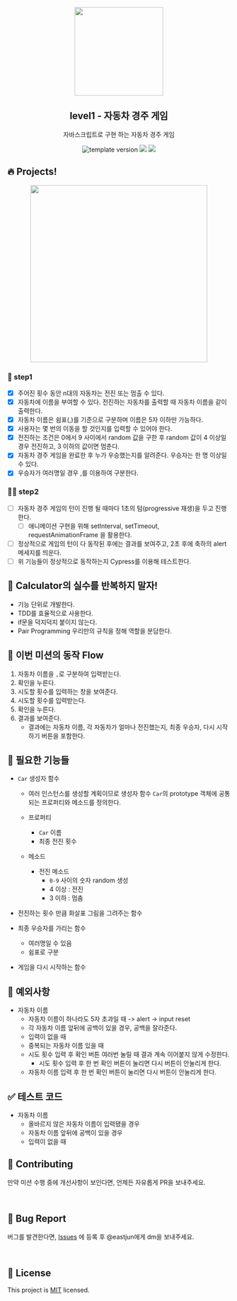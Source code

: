<p align="middle" >
  <img width="200px;" src="https://user-images.githubusercontent.com/50367798/106415730-2645a280-6493-11eb-876c-ef7172652261.png"/>
</p>
<h2 align="middle">level1 - 자동차 경주 게임</h2>
<p align="middle">자바스크립트로 구현 하는 자동차 경주 게임</p>
<p align="middle">
<img src="https://img.shields.io/badge/version-1.0.0-blue?style=flat-square" alt="template version"/>
<img src="https://img.shields.io/badge/language-html-blue.svg?style=flat-square"/>
<a href="https://github.com/daybrush/moveable/blob/master/LICENSE" target="_blank">
  <img src="https://img.shields.io/github/license/daybrush/moveable.svg?style=flat-square&label=license&color=08CE5D"/>
  </a>
</p>

## 🔥 Projects!

<p align="middle">
  <img width="400" src="https://techcourse-storage.s3.ap-northeast-2.amazonaws.com/7c76e809d82a4a3aa0fd78a86be25427">
</p>

### 🎯 step1

- [x] 주어진 횟수 동안 n대의 자동차는 전진 또는 멈출 수 있다.
- [x] 자동차에 이름을 부여할 수 있다. 전진하는 자동차를 출력할 때 자동차 이름을 같이 출력한다.
- [x] 자동차 이름은 쉼표(,)를 기준으로 구분하며 이름은 5자 이하만 가능하다.
- [x] 사용자는 몇 번의 이동을 할 것인지를 입력할 수 있어야 한다.
- [x] 전진하는 조건은 0에서 9 사이에서 random 값을 구한 후 random 값이 4 이상일 경우 전진하고, 3 이하의 값이면 멈춘다.
- [x] 자동차 경주 게임을 완료한 후 누가 우승했는지를 알려준다. 우승자는 한 명 이상일 수 있다.
- [x] 우승자가 여러명일 경우 ,를 이용하여 구분한다.

### 🎯🎯 step2

- [ ] 자동차 경주 게임의 턴이 진행 될 때마다 1초의 텀(progressive 재생)을 두고 진행한다.
  - [ ] 애니메이션 구현을 위해 setInterval, setTimeout, requestAnimationFrame 을 활용한다.
- [ ] 정상적으로 게임의 턴이 다 동작된 후에는 결과를 보여주고, 2초 후에 축하의 alert 메세지를 띄운다.
- [ ] 위 기능들이 정상적으로 동작하는지 Cypress를 이용해 테스트한다.

## 🐣 Calculator의 실수를 반복하지 말자!

- 기능 단위로 개발한다.
- TDD를 효율적으로 사용한다.
- if문을 덕지덕지 붙이지 않는다.
- Pair Programming 우리만의 규칙을 정해 역할을 분담한다.

## 👊 이번 미션의 동작 Flow

1. 자동차 이름을 `,`로 구분하여 입력받는다.
2. 확인을 누른다.
3. 시도할 횟수를 입력하는 창을 보여준다.
4. 시도할 횟수를 입력받는다.
5. 확인을 누른다.
6. 결과를 보여준다.
   - 결과에는 자동차 이름, 각 자동차가 얼마나 전진했는지, 최종 우승자, 다시 시작하기 버튼을 포함한다.

## 🌼 필요한 기능들

- `Car` 생성자 함수

  - 여러 인스턴스를 생성할 계획이므로 생성자 함수 `Car`의 prototype 객체에 공통되는 프로퍼티와 메소드를 정의한다.

  - 프로퍼티

    - `Car` 이름
    - 최종 전진 횟수

  - 메소드
    - 전진 메소드
      - `0-9` 사이의 숫자 random 생성
      - 4 이상 : 전진
      - 3 이하 : 멈춤

- 전진하는 횟수 만큼 화살표 그림을 그려주는 함수

- 최종 우승자를 가리는 함수

  - 여러명일 수 있음
  - 쉼표로 구분

- 게임을 다시 시작하는 함수

## 🐞 예외사항

- 자동차 이름
  - 자동차 이름이 하나라도 5자 초과일 때 -> alert -> input reset
  - 각 자동차 이름 앞뒤에 공백이 있을 경우, 공백을 잘라준다.
  - 입력이 없을 때
  - 중복되는 자동차 이름 있을 때
  - 시도 횟수 입력 후 확인 버튼 여러번 눌릴 때 결과 계속 이어붙지 않게 수정한다.
    - 시도 횟수 입력 후 한 번 확인 버튼이 눌리면 다시 버튼이 안눌리게 한다.
  - 자동차 이름 입력 후 한 번 확인 버튼이 눌리면 다시 버튼이 안눌리게 한다.

## ✅ 테스트 코드

- 자동차 이름
  - 올바르지 않은 자동차 이름이 입력됐을 경우
  - 자동차 이름 앞뒤에 공백이 있을 경우
  - 입력이 없을 때

## 👏 Contributing

만약 미션 수행 중에 개선사항이 보인다면, 언제든 자유롭게 PR을 보내주세요.

<br>

## 🐞 Bug Report

버그를 발견한다면, [Issues](https://github.com/woowacourse/javascript-racingcar/issues) 에 등록 후 @eastjun에게 dm을 보내주세요.

<br>

## 📝 License

This project is [MIT](https://github.com/woowacourse/javascript-racingcar/blob/main/LICENSE) licensed.
